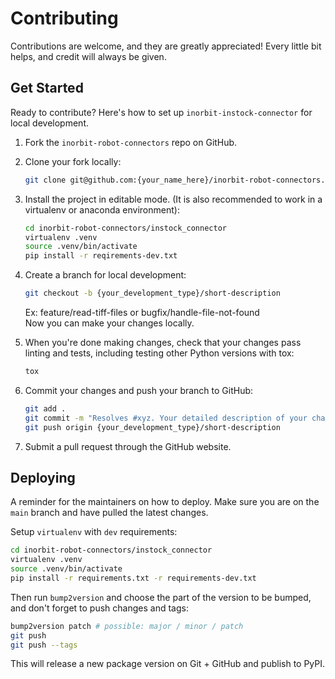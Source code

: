 # Contributing

Contributions are welcome, and they are greatly appreciated! Every little bit helps, and credit will always be given.

## Get Started

Ready to contribute? Here's how to set up `inorbit-instock-connector` for local development.

1. Fork the `inorbit-robot-connectors` repo on GitHub.

2. Clone your fork locally:

    ```bash
    git clone git@github.com:{your_name_here}/inorbit-robot-connectors.git
    ```

3. Install the project in editable mode. (It is also recommended to work in a virtualenv or anaconda environment):

    ```bash
    cd inorbit-robot-connectors/instock_connector
    virtualenv .venv
    source .venv/bin/activate
    pip install -r reqirements-dev.txt
    ```

4. Create a branch for local development:

    ```bash
    git checkout -b {your_development_type}/short-description
    ```

   Ex: feature/read-tiff-files or bugfix/handle-file-not-found<br>
   Now you can make your changes locally.

5. When you're done making changes, check that your changes pass linting and tests, including testing other Python
   versions with tox:

    ```bash
    tox
    ```

6. Commit your changes and push your branch to GitHub:

    ```bash
    git add .
    git commit -m "Resolves #xyz. Your detailed description of your changes."
    git push origin {your_development_type}/short-description
    ```

7. Submit a pull request through the GitHub website.

## Deploying

A reminder for the maintainers on how to deploy.
Make sure you are on the `main` branch and have pulled the latest changes.

Setup `virtualenv` with `dev` requirements:

```bash
cd inorbit-robot-connectors/instock_connector
virtualenv .venv
source .venv/bin/activate
pip install -r requirements.txt -r requirements-dev.txt
```

Then run `bump2version` and choose the part of the version to be bumped, and don't forget to push changes and tags:

```bash
bump2version patch # possible: major / minor / patch
git push
git push --tags
```

This will release a new package version on Git + GitHub and publish to PyPI.